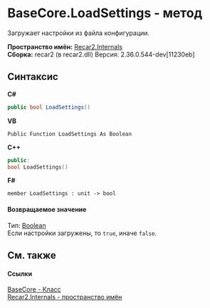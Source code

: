 # BaseCore.LoadSettings - метод
 

Загружает настройки из файла конфигурации.

**Пространство имён:**&nbsp;<a href="6da04919-8d63-2c8f-14b3-136fe2e029ba">Recar2.Internals</a><br />**Сборка:**&nbsp;recar2 (в recar2.dll) Версия: 2.36.0.544-dev[11230eb]

## Синтаксис

**C#**<br />
``` C#
public bool LoadSettings()
```

**VB**<br />
``` VB
Public Function LoadSettings As Boolean
```

**C++**<br />
``` C++
public:
bool LoadSettings()
```

**F#**<br />
``` F#
member LoadSettings : unit -> bool 

```


#### Возвращаемое значение
Тип:&nbsp;<a href="http://msdn2.microsoft.com/ru-ru/library/a28wyd50" target="_blank">Boolean</a><br />Если настройки загружены, то `true`, иначе `false`.

## См. также


#### Ссылки
<a href="5d7b3a7d-89fd-7a42-1091-912a0f6d1528">BaseCore - Класс</a><br /><a href="6da04919-8d63-2c8f-14b3-136fe2e029ba">Recar2.Internals - пространство имён</a><br />